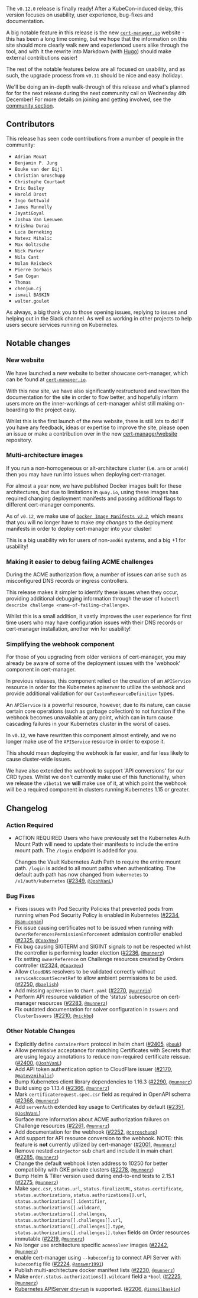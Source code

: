 The `v0.12.0` release is finally ready! After a KubeCon-induced delay, this
version focuses on usability, user experience, bug-fixes and documentation.

A big notable feature in this release is the new
[`cert-manager.io`](https://cert-manager.io) website - this has been a long time
coming, but we hope that the information on this site should more clearly walk
new and experienced users alike through the tool, and with it the rewrite into
Markdown (with [Hugo](https://gohugo.io)) should make external contributions
easier!

The rest of the notable features below are all focused on usability, and as
such, the upgrade process from `v0.11` should be nice and easy :holiday:.

We'll be doing an in-depth walk-through of this release and what's planned for
for the next release during the next community call on Wednesday 4th December!
For more details on joining and getting involved, see the
[community section](https://github.com/jetstack/cert-manager#community).

## Contributors

This release has seen code contributions from a number of people in the
community:

- `Adrian Mouat`
- `Benjamin P. Jung`
- `Bouke van der Bijl`
- `Christian Groschupp`
- `Christophe Courtaut`
- `Eric Bailey`
- `Harold Drost`
- `Ingo Gottwald`
- `James Munnelly`
- `JayatiGoyal`
- `Joshua Van Leeuwen`
- `Krishna Durai`
- `Luca Berneking`
- `Matevz Mihalic`
- `Max Goltzsche`
- `Nick Parker`
- `Nils Cant`
- `Nolan Reisbeck`
- `Pierre Dorbais`
- `Sam Cogan`
- `Thomas`
- `chenjun.cj`
- `ismail BASKIN`
- `walter.goulet`

As always, a big thank you to those opening issues, replying to issues and
helping out in the Slack channel. As well as working in other projects to help
users secure services running on Kubernetes.

## Notable changes

### New website

We have launched a new website to better showcase cert-manager, which can be
found at [`cert-manager.io`](https://cert-manager.io).

With this new site, we have also significantly restructured and rewritten the
documentation for the site in order to flow better, and hopefully inform users
more on the inner-workings of cert-manager whilst still making on-boarding to
the project easy.

Whilst this is the first launch of the new website, there is still lots to do!
If you have any feedback, ideas or expertise to improve the site, please open an
issue or make a contribution over in the new
[cert-manager/website](https://github.com/cert-manager/website) repository.

### Multi-architecture images

If you run a non-homogeneous or alt-architecture cluster (i.e. `arm` or `arm64`)
then you may have run into issues when deploying cert-manager.

For almost a year now, we have published Docker images built for these
architectures, but due to limitations in `quay.io`, using these images has
required changing deployment manifests and passing additional flags to different
cert-manager components.

As of `v0.12`, we make use of
[`Docker Image Manifests v2.2`](https://docs.docker.com/registry/spec/manifest-v2-2/),
which means that you will no longer have to make _any changes_ to the deployment
manifests in order to deploy cert-manager into your cluster!

This is a big usability win for users of non-`amd64` systems, and a big +1 for
usability!

### Making it easier to debug failing ACME challenges

During the ACME authorization flow, a number of issues can arise such as
misconfigured DNS records or ingress controllers.

This release makes it simpler to identify these issues when they occur,
providing additional debugging information through the user of
`kubectl describe challenge <name-of-failing-challenge>`.

Whilst this is a small addition, it vastly improves the user experience for
first time users who may have configuration issues with their DNS records or
cert-manager installation, another win for usability!

### Simplifying the webhook component

For those of you upgrading from older versions of cert-manager, you may already
be aware of some of the deployment issues with the 'webhook' component in
cert-manager.

In previous releases, this component relied on the creation of an `APIService`
resource in order for the Kubernetes apiserver to utilize the webhook and
provide additional validation for our `CustomResourceDefinition` types.

An `APIService` is a powerful resource, however, due to its nature, can cause
certain core operations (such as garbage collection) to not function if the
webhook becomes unavailable at any point, which can in turn cause cascading
failures in your Kubernetes cluster in the worst of cases.

In `v0.12`, we have rewritten this component almost entirely, and we no longer
make use of the `APIService` resource in order to expose it.

This should mean deploying the webhook is far easier, and far less likely to
cause cluster-wide issues.

We have also extended the webhook to support 'API conversions' for our CRD
types. Whilst we don't currently make use of this functionality, when we release
the `v1beta1` we **will** make use of it, at which point the webhook will be a
required component in clusters running Kubernetes 1.15 or greater.

## Changelog

### Action Required

- ACTION REQUIRED Users who have previously set the Kubernetes Auth Mount Path
  will need to update their manifests to include the entire mount path. The
  `/login` endpoint is added for you.

  Changes the Vault Kubernetes Auth Path to require the entire mount path.
  `/login` is added to all mount paths when authenticating. The default auth
  path has now changed from `kubernetes` to `/v1/auth/kubernetes`
  ([#2349](https://github.com/jetstack/cert-manager/pull/2349),
  [`@JoshVanL`](https://github.com/JoshVanL))

### Bug Fixes

- Fixes issues with Pod Security Policies that prevented pods from running when
  Pod Security Policy is enabled in Kubernetes
  ([#2234](https://github.com/jetstack/cert-manager/pull/2234),
  [`@sam-cogan`](https://github.com/sam-cogan))
- Fix issue causing certificates not to be issued when running with
  `OwnerReferencesPermissionEnforcement` admission controller enabled
  ([#2325](https://github.com/jetstack/cert-manager/pull/2325),
  [`@CoaxVex`](https://github.com/CoaxVex))
- Fix bug causing SIGTERM and SIGINT signals to not be respected whilst the
  controller is performing leader election
  ([#2236](https://github.com/jetstack/cert-manager/pull/2236),
  [`@munnerz`](https://github.com/munnerz))
- Fix setting `ownerReference` on Challenge resources created by Orders
  controller ([#2324](https://github.com/jetstack/cert-manager/pull/2324),
  [`@CoaxVex`](https://github.com/CoaxVex))
- Allow `CloudDNS` resolvers to be validated correctly without
  `serviceAccountSecretRef` to allow ambient permissions to be used.
  ([#2250](https://github.com/jetstack/cert-manager/pull/2250),
  [`@baelish`](https://github.com/baelish))
- Add missing `apiVersion` to `Chart.yaml`
  ([#2270](https://github.com/jetstack/cert-manager/pull/2270),
  [`@yurrriq`](https://github.com/yurrriq))
- Perform API resource validation of the 'status' subresource on cert-manager
  resources ([#2283](https://github.com/jetstack/cert-manager/pull/2283),
  [`@munnerz`](https://github.com/munnerz))
- Fix outdated documentation for solver configuration in `Issuers` and
  `ClusterIssuers` ([#2210](https://github.com/jetstack/cert-manager/pull/2210),
  [`@nickbp`](https://github.com/nickbp))

### Other Notable Changes

- Explicitly define `containerPort` protocol in helm chart
  ([#2405](https://github.com/jetstack/cert-manager/pull/2405),
  [`@bouk`](https://github.com/bouk))
- Allow permissive acceptance for matching Certificates with Secrets that are
  using legacy annotations to reduce non-required certificate reissue.
  ([#2400](https://github.com/jetstack/cert-manager/pull/2400),
  [`@JoshVanL`](https://github.com/JoshVanL))
- Add API token authentication option to CloudFlare issuer
  ([#2170](https://github.com/jetstack/cert-manager/pull/2170),
  [`@matevzmihalic`](https://github.com/matevzmihalic))
- Bump Kubernetes client library dependencies to 1.16.3
  ([#2290](https://github.com/jetstack/cert-manager/pull/2290),
  [`@munnerz`](https://github.com/munnerz))
- Build using go 1.13.4
  ([#2366](https://github.com/jetstack/cert-manager/pull/2366),
  [`@munnerz`](https://github.com/munnerz))
- Mark `certificaterequest.spec.csr` field as required in OpenAPI schema
  ([#2368](https://github.com/jetstack/cert-manager/pull/2368),
  [`@munnerz`](https://github.com/munnerz))
- Add `serverAuth` extended key usage to Certificates by default
  ([#2351](https://github.com/jetstack/cert-manager/pull/2351),
  [`@JoshVanL`](https://github.com/JoshVanL))
- Surface more information about ACME authorization failures on Challenge
  resources ([#2261](https://github.com/jetstack/cert-manager/pull/2261),
  [`@munnerz`](https://github.com/munnerz))
- Add documentation for the webhook
  ([#2252](https://github.com/jetstack/cert-manager/pull/2252),
  [`@cgroschupp`](https://github.com/cgroschupp))
- Add support for API resource conversion to the webhook. NOTE: this feature is
  **not** currently utilized by cert-manager
  ([#2001](https://github.com/jetstack/cert-manager/pull/2001),
  [`@munnerz`](https://github.com/munnerz))
- Remove nested `cainjector` sub chart and include it in main chart
  ([#2285](https://github.com/jetstack/cert-manager/pull/2285),
  [`@munnerz`](https://github.com/munnerz))
- Change the default webhook listen address to 10250 for better compatibility
  with GKE private clusters
  ([#2278](https://github.com/jetstack/cert-manager/pull/2278),
  [`@munnerz`](https://github.com/munnerz))
- Bump Helm & Tiller version used during end-to-end tests to 2.15.1
  ([#2275](https://github.com/jetstack/cert-manager/pull/2275),
  [`@munnerz`](https://github.com/munnerz))
- Make `spec.csr`, `status.url`, `status.finalizeURL`, `status.certificate`,
  `status.authorizations`, `status.authorizations[].url`,
  `status.authorizations[].identifier`, `status.authorizations[].wildcard`,
  `status.authorizations[].challenges`,
  `status.authorizations[].challenges[].url`,
  `status.authorizations[].challenges[].type`,
  `status.authorizations[].challenges[].token` fields on Order resources
  immutable ([#2219](https://github.com/jetstack/cert-manager/pull/2219),
  [`@munnerz`](https://github.com/munnerz))
- No longer use architecture specific `acmesolver` images
  ([#2242](https://github.com/jetstack/cert-manager/pull/2242),
  [`@munnerz`](https://github.com/munnerz))
- enable cert-manager using `--kubeconfig` to connect API Server with
  `kubeconfig` file
  ([#2224](https://github.com/jetstack/cert-manager/pull/2224),
  [`@answer1991`](https://github.com/answer1991))
- Publish multi-architecture docker manifest lists
  ([#2230](https://github.com/jetstack/cert-manager/pull/2230),
  [`@munnerz`](https://github.com/munnerz))
- Make `order.status.authorizations[].wildcard` field a `*bool`
  ([#2225](https://github.com/jetstack/cert-manager/pull/2225),
  [`@munnerz`](https://github.com/munnerz))
- [Kubernetes APIServer dry-run](https://kubernetes.io/docs/reference/using-api/api-concepts/#dry-run)
  is supported. ([#2206](https://github.com/jetstack/cert-manager/pull/2206),
  [`@ismailbaskin`](https://github.com/ismailbaskin))
